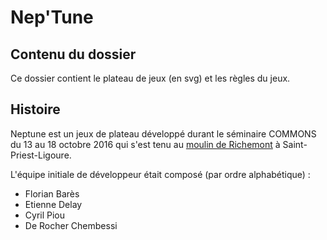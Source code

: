 Nep'Tune
=========
## Contenu du dossier

Ce dossier contient le plateau de jeux (en svg) et les règles du jeux.

## Histoire

Neptune est un jeux de plateau développé durant le séminaire COMMONS du 13 au 18 octobre 2016 qui s'est tenu au [moulin de Richemont](http://www.openstreetmap.org/?mlat=45.7024&mlon=1.3352#map=16/45.7024/1.3352) à Saint-Priest-Ligoure.

L'équipe initiale de développeur était composé (par ordre alphabétique) :
* Florian Barès
* Etienne Delay
* Cyril Piou
* De Rocher Chembessi
